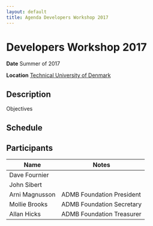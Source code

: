 ```yaml
---
layout: default
title: Agenda Developers Workshop 2017
---
```


# Developers Workshop 2017

__Date__ Summer of 2017

__Location__ [Technical University of Denmark](http://www.aqua.dtu.dk/)

## Description

   Objectives

## Schedule

## Participants

__Name__ | __Notes__
--- | ---
Dave Fournier |
John Sibert |
Arni Magnusson | ADMB Foundation President
Mollie Brooks | ADMB Foundation Secretary
Allan Hicks | ADMB Foundation Treasurer
